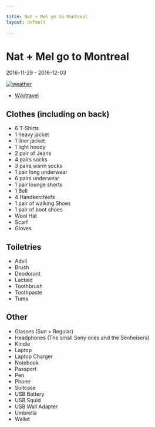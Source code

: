 ```yaml
---

title: Nat + Mel go to Montreal
layout: default

---
```


# Nat + Mel go to Montreal

2016-11-29 - 2016-12-03

[![weather](https://cl.ly/iG6C/d)](https://weather.com/weather/today/l/Montreal+Canada+CAXX0301:1:CA)

 * [Wikitravel](http://wikitravel.org/en/Montreal)

## Clothes (including on back)

 * 6 T-Shirts
 * 1 heavy jacket
 * 1 liner jacket
 * 1 light hoody
 * 2 pair of Jeans
 * 4 pairs socks
 * 3 pairs warm socks
 * 1 pair long underwear
 * 6 pairs underwear
 * 1 pair lounge shorts
 * 1 Belt
 * 4 Handkerchiefs
 * 1 pair of walking Shoes
 * 1 pair of boot shoes
 * Wool Hat
 * Scarf
 * Gloves

## Toiletries

 * Advil
 * Brush
 * Deodorant
 * Lactaid
 * Toothbrush
 * Toothpaste
 * Tums

## Other

 * Glasses (Sun + Regular)
 * Headphones (The small Sony ones and the Senheisers)
 * Kindle
 * Laptop
 * Laptop Charger
 * Notebook
 * Passport
 * Pen
 * Phone
 * Suitcase
 * USB Battery
 * USB Squid
 * USB Wall Adapter
 * Umbrella
 * Wallet
